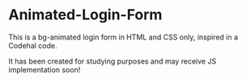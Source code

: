 # Animated-Login-Form

This is a bg-animated login form in HTML and CSS only, inspired in a Codehal code.

It has been created for studying purposes and may receive JS implementation soon!

